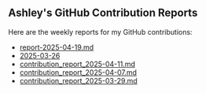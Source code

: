 ## Ashley's GitHub Contribution Reports

Here are the weekly reports for my GitHub contributions:

<!-- insert list after this marker-->
<!-- insert list after this marker-->
- [report-2025-04-19.md](reports/report-2025-04-19.md)
- [2025-03-26](reports/contributions-2025-03-26.md)
- [contribution_report_2025-04-11.md](reports/contribution_report_2025-04-11.md)
- [contribution_report_2025-04-07.md](reports/contribution_report_2025-04-07.md)
- [contribution_report_2025-03-29.md](reports/contribution_report_2025-03-29.md)

